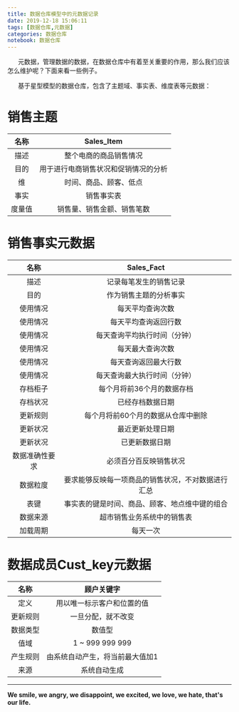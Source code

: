 ```yaml
---
title: 数据仓库模型中的元数据记录
date: 2019-12-18 15:06:11
tags: [数据仓库,元数据]
categories: 数据仓库
notebook: 数据仓库
---
```


&nbsp;&nbsp;&nbsp;&nbsp;&nbsp;&nbsp;元数据，管理数据的数据，在数据仓库中有着至关重要的作用，那么我们应该怎么维护呢？下面来看一些例子。

<!-- more -->

&nbsp;&nbsp;&nbsp;&nbsp;&nbsp;&nbsp;基于星型模型的数据仓库，包含了主题域、事实表、维度表等元数据：
# 销售主题

名称 | Sales_Item
:-: | :-:
描述 | 整个电商的商品销售情况
目的 | 用于进行电商销售状况和促销情况的分析
维 | 时间、商品、顾客、低点
事实 | 销售事实表
度量值 | 销售量、销售金额、销售笔数

# 销售事实元数据

名称 | Sales_Fact
:-: | :-:
描述 | 记录每笔发生的销售记录
目的 | 作为销售主题的分析事实
使用情况 | 每天平均查询次数
使用情况 | 每天平均查询返回行数
使用情况 | 每天查询平均执行时间（分钟）
使用情况 | 每天最大查询次数
使用情况 | 每天查询返回最大行数
使用情况 | 每天查询最大执行时间（分钟）
存档柜子 | 每个月将前36个月的数据存档
存档状况 | 已经存档数据日期
更新规则 | 每个月将前60个月的数据从仓库中删除
更新状况 | 最近更新处理日期
更新状况 | 已更新数据日期
数据准确性要求 | 必须百分百反映销售状况
数据粒度 | 要求能够反映每一项商品的销售状况，不对数据进行汇总
表键 | 事实表的键是时间、商品、顾客、地点维中键的组合
数据来源 | 超市销售业务系统中的销售表
加载周期 | 每天一次

# 数据成员Cust_key元数据

名称 | 顾户关键字
:-: | :-:
定义 | 用以唯一标示客户和位置的值
更新规则 | 一旦分配，就不改变
数据类型 | 数值型
值域 | 1 ~ 999 999 999
产生规则 | 由系统自动产生，将当前最大值加1
来源 | 系统自动生成

- - -
<b>We smile, we angry, we disappoint, we excited, we love, we hate, that's our life.</b>